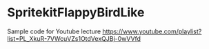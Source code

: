 # SpritekitFlappyBirdLike

Sample code for Youtube lecture
https://www.youtube.com/playlist?list=PL_XkuR-7VWcuVZs1OtdVexQJBj-0wVVfd
